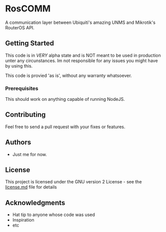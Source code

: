 # RosCOMM

A communication layer between Ubiquiti's amazing UNMS and Mikrotik's RouterOS API.

## Getting Started

This code is in *VERY* alpha state and is NOT meant to be used in production unter any circunstances.
Im not responsible for any issues you might have by using this.

This code is provied 'as is', without any warranty whatsoever.


### Prerequisites

This should work on anything capable of running NodeJS.


## Contributing

Feel free to send a pull request with your fixes or features.

## Authors

* Just me for now.

## License

This project is licensed under the GNU version 2 License - see the [license.md](license.md) file for details

## Acknowledgments

* Hat tip to anyone whose code was used
* Inspiration
* etc